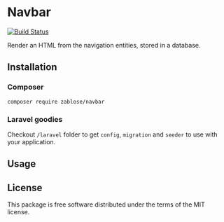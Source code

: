 # Navbar

[![Build Status](https://travis-ci.org/zablose/navbar.svg?branch=dev)](https://travis-ci.org/zablose/navbar)

Render an HTML from the navigation entities, stored in a database.

## Installation

### Composer

    composer require zablose/navbar

### Laravel goodies

Checkout `/laravel` folder to get `config`, `migration` and `seeder` to use with your application.

## Usage

## License

This package is free software distributed under the terms of the MIT license.
